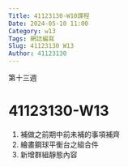 ```yaml
---
Title: 41123130-W10課程 
Date: 2024-05-10 11:00
Category: w13
Tags: 網誌編寫
Slug: 41123130 W13
Author: 41123130
---
```


第十三週

<!-- PELICAN_END_SUMMARY -->

# 41123130-W13
1. 補做之前期中前未補的事項補齊
2. 繪畫鋼球平衡台之組合件
3. 新增群組靜態內容